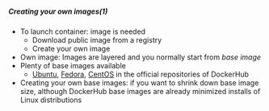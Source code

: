 ##### Creating your own images(1)

* To launch container: image is needed
  * Download public image from a registry
  * Create your own image
* Own image: Images are layered and you normally start from *base image*
* Plenty of base images available
  * [Ubuntu](https://hub.docker.com/_/ubuntu/), [Fedora](https://hub.docker.com/_/fedora/), [CentOS](https://hub.docker.com/_/centos/) in the official repositories of DockerHub
* Creating your own base images: if you want to shrink down base image size, although DockerHub base images are already minimized installs of Linux distributions
